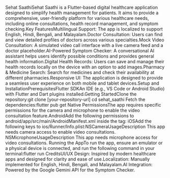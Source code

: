 Sehat SaathiSehat Saathi is a Flutter-based digital healthcare application designed to simplify health management for patients. It aims to provide a comprehensive, user-friendly platform for various healthcare needs, including online consultations, health record management, and symptom checking.Key FeaturesMultilingual Support: The app is localized to support English, Hindi, Bengali, and Malayalam.Doctor Consultation: Users can find and view detailed profiles of doctors across various specialties.Mock Video Consultation: A simulated video call interface with a live camera feed and a doctor placeholder.AI-Powered Symptom Checker: A conversational AI assistant helps users identify possible conditions and provides general health information.Digital Health Records: Users can save and manage their health records locally on the device with an option to add images.Pharmacy & Medicine Search: Search for medicines and check their availability at different pharmacies.Responsive UI: The application is designed to provide a seamless user experience on both mobile and tablet devices.Setup and InstallationPrerequisitesFlutter SDKAn IDE (e.g., VS Code or Android Studio) with Flutter and Dart plugins installed.Getting StartedClone the repository:git clone [your-repository-url]
cd sehat_saathi
Fetch the dependencies:flutter pub get
Native PermissionsThe app requires specific permissions for the camera and microphone to enable the video consultation feature.AndroidAdd the following permissions to android/app/src/main/AndroidManifest.xml inside the <manifest> tag:<uses-permission android:name="android.permission.INTERNET" />
<uses-permission android:name="android.permission.CAMERA" />
<uses-permission android:name="android.permission.RECORD_AUDIO" />
iOSAdd the following keys to ios/Runner/Info.plist:<key>NSCameraUsageDescription</key>
<string>This app needs camera access to enable video consultations.</string>
<key>NSMicrophoneUsageDescription</key>
<string>This app needs microphone access for video consultations.</string>
Running the AppTo run the app, ensure an emulator or a physical device is connected, and run the following command in your terminal:flutter run
CreditsUI/UX Design: Inspired by modern healthcare apps and designed for clarity and ease of use.Localization: Manually implemented for English, Hindi, Bengali, and Malayalam.AI Integration: Powered by the Google Gemini API for the Symptom Checker.

